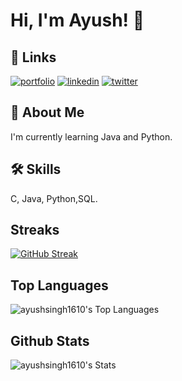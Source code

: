 
# Hi, I'm Ayush! 👋


## 🔗 Links
[![portfolio](https://img.shields.io/badge/my_portfolio-000?style=for-the-badge&logo=ko-fi&logoColor=white)](https://bento.me/ayushsingh1610)
[![linkedin](https://img.shields.io/badge/linkedin-0A66C2?style=for-the-badge&logo=linkedin&logoColor=white)](https://www.linkedin.com/in/ayushsingh1610)
[![twitter](https://img.shields.io/badge/twitter-1DA1F2?style=for-the-badge&logo=twitter&logoColor=white)](https://twitter.com/ayushsingh1610)


## 🚀 About Me
I'm currently learning Java and Python.


## 🛠 Skills
C, Java, Python,SQL.


## Streaks

[![GitHub Streak](https://streak-stats.demolab.com?user=ayushsingh1610&theme=dark&hide_border=true)](https://git.io/streak-stats)

## Top Languages 

![ayushsingh1610's Top Languages](https://github-readme-stats.vercel.app/api/top-langs/?username=ayushsingh1610&theme=vision-friendly-dark&show_icons=true&hide_border=true&layout=compact)


## Github Stats

![ayushsingh1610's Stats](https://github-readme-stats.vercel.app/api?username=ayushsingh1610&theme=vision-friendly-dark&show_icons=&hide_border=true&count_private=true)
